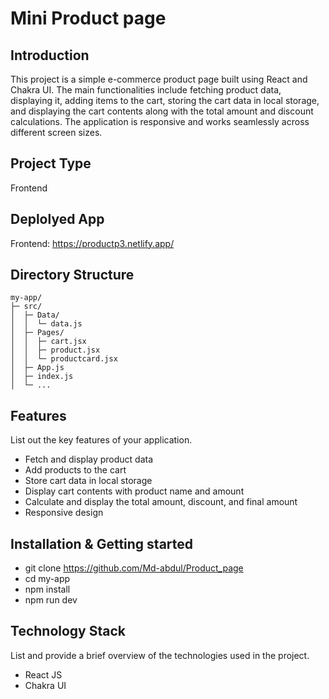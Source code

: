 # Mini Product page

## Introduction
This project is a simple e-commerce product page built using React and Chakra UI. The main functionalities include fetching product data, displaying it, adding items to the cart, storing the cart data in local storage, and displaying the cart contents along with the total amount and discount calculations. The application is responsive and works seamlessly across different screen sizes.


## Project Type
Frontend 

## Deplolyed App
Frontend: https://productp3.netlify.app/

## Directory Structure
    my-app/
    ├─ src/
    │  ├─ Data/
    │  │  └─ data.js
    │  ├─ Pages/
    │  │  ├─ cart.jsx
    │  │  ├─ product.jsx
    │  │  └─ productcard.jsx
    │  ├─ App.js
    │  ├─ index.js
    │  └─ ...


## Features
List out the key features of your application.

- Fetch and display product data
- Add products to the cart
- Store cart data in local storage
- Display cart contents with product name and amount
- Calculate and display the total amount, discount, and final amount
- Responsive design


## Installation & Getting started

- git clone https://github.com/Md-abdul/Product_page
- cd my-app
- npm install
- npm run dev

## Technology Stack
List and provide a brief overview of the technologies used in the project.

- React JS
- Chakra UI
